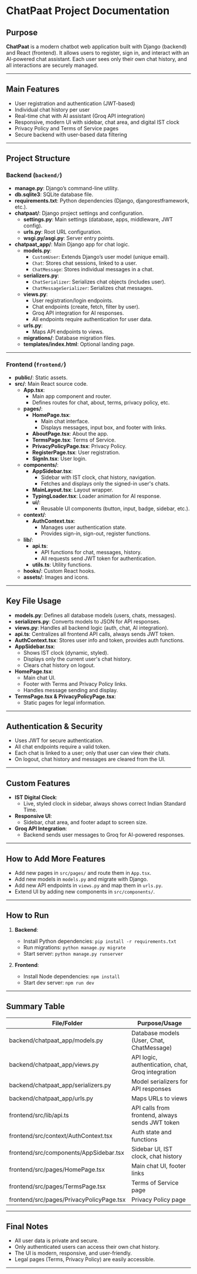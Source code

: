 # ChatPaat Project Documentation

## Purpose

**ChatPaat** is a modern chatbot web application built with Django (backend) and React (frontend).
It allows users to register, sign in, and interact with an AI-powered chat assistant.
Each user sees only their own chat history, and all interactions are securely managed.

---

## Main Features

- User registration and authentication (JWT-based)
- Individual chat history per user
- Real-time chat with AI assistant (Groq API integration)
- Responsive, modern UI with sidebar, chat area, and digital IST clock
- Privacy Policy and Terms of Service pages
- Secure backend with user-based data filtering

---

## Project Structure

### Backend (`backend/`)

- **manage.py**: Django’s command-line utility.
- **db.sqlite3**: SQLite database file.
- **requirements.txt**: Python dependencies (Django, djangorestframework, etc.).
- **chatpaat/**: Django project settings and configuration.
	- **settings.py**: Main settings (database, apps, middleware, JWT config).
	- **urls.py**: Root URL configuration.
	- **wsgi.py/asgi.py**: Server entry points.
- **chatpaat_app/**: Main Django app for chat logic.
	- **models.py**:  
		- `CustomUser`: Extends Django’s user model (unique email).
		- `Chat`: Stores chat sessions, linked to a user.
		- `ChatMessage`: Stores individual messages in a chat.
	- **serializers.py**:  
		- `ChatSerializer`: Serializes chat objects (includes user).
		- `ChatMessageSerializer`: Serializes chat messages.
	- **views.py**:  
		- User registration/login endpoints.
		- Chat endpoints (create, fetch, filter by user).
		- Groq API integration for AI responses.
		- All endpoints require authentication for user data.
	- **urls.py**:  
		- Maps API endpoints to views.
	- **migrations/**: Database migration files.
	- **templates/index.html**: Optional landing page.

---

### Frontend (`frontend/`)

- **public/**: Static assets.
- **src/**: Main React source code.
	- **App.tsx**:  
		- Main app component and router.
		- Defines routes for chat, about, terms, privacy policy, etc.
	- **pages/**:
		- **HomePage.tsx**:  
			- Main chat interface.
			- Displays messages, input box, and footer with links.
		- **AboutPage.tsx**: About the app.
		- **TermsPage.tsx**: Terms of Service.
		- **PrivacyPolicyPage.tsx**: Privacy Policy.
		- **RegisterPage.tsx**: User registration.
		- **SignIn.tsx**: User login.
	- **components/**:
		- **AppSidebar.tsx**:  
			- Sidebar with IST clock, chat history, navigation.
			- Fetches and displays only the signed-in user's chats.
		- **MainLayout.tsx**: Layout wrapper.
		- **TypingLoader.tsx**: Loader animation for AI response.
		- **ui/**:  
			- Reusable UI components (button, input, badge, sidebar, etc.).
	- **context/**:
		- **AuthContext.tsx**:  
			- Manages user authentication state.
			- Provides sign-in, sign-out, register functions.
	- **lib/**:
		- **api.ts**:  
			- API functions for chat, messages, history.
			- All requests send JWT token for authentication.
		- **utils.ts**: Utility functions.
	- **hooks/**: Custom React hooks.
	- **assets/**: Images and icons.

---

## Key File Usage

- **models.py**: Defines all database models (users, chats, messages).
- **serializers.py**: Converts models to JSON for API responses.
- **views.py**: Handles all backend logic (auth, chat, AI integration).
- **api.ts**: Centralizes all frontend API calls, always sends JWT token.
- **AuthContext.tsx**: Stores user info and token, provides auth functions.
- **AppSidebar.tsx**:  
	- Shows IST clock (dynamic, styled).
	- Displays only the current user's chat history.
	- Clears chat history on logout.
- **HomePage.tsx**:  
	- Main chat UI.
	- Footer with Terms and Privacy Policy links.
	- Handles message sending and display.
- **TermsPage.tsx & PrivacyPolicyPage.tsx**:  
	- Static pages for legal information.

---

## Authentication & Security

- Uses JWT for secure authentication.
- All chat endpoints require a valid token.
- Each chat is linked to a user; only that user can view their chats.
- On logout, chat history and messages are cleared from the UI.

---

## Custom Features

- **IST Digital Clock**:  
	- Live, styled clock in sidebar, always shows correct Indian Standard Time.
- **Responsive UI**:  
	- Sidebar, chat area, and footer adapt to screen size.
- **Groq API Integration**:  
	- Backend sends user messages to Groq for AI-powered responses.

---

## How to Add More Features

- Add new pages in `src/pages/` and route them in `App.tsx`.
- Add new models in `models.py` and migrate with Django.
- Add new API endpoints in `views.py` and map them in `urls.py`.
- Extend UI by adding new components in `src/components/`.

---

## How to Run

1. **Backend**:
	 - Install Python dependencies: `pip install -r requirements.txt`
	 - Run migrations: `python manage.py migrate`
	 - Start server: `python manage.py runserver`

2. **Frontend**:
	 - Install Node dependencies: `npm install`
	 - Start dev server: `npm run dev`

---

## Summary Table

| File/Folder                | Purpose/Usage                                      |
|----------------------------|----------------------------------------------------|
| backend/chatpaat_app/models.py      | Database models (User, Chat, ChatMessage)         |
| backend/chatpaat_app/views.py       | API logic, authentication, chat, Groq integration |
| backend/chatpaat_app/serializers.py | Model serializers for API responses               |
| backend/chatpaat_app/urls.py        | Maps URLs to views                                |
| frontend/src/lib/api.ts             | API calls from frontend, always sends JWT token   |
| frontend/src/context/AuthContext.tsx| Auth state and functions                          |
| frontend/src/components/AppSidebar.tsx| Sidebar UI, IST clock, chat history              |
| frontend/src/pages/HomePage.tsx     | Main chat UI, footer links                        |
| frontend/src/pages/TermsPage.tsx    | Terms of Service page                             |
| frontend/src/pages/PrivacyPolicyPage.tsx| Privacy Policy page                          |

---

## Final Notes

- All user data is private and secure.
- Only authenticated users can access their own chat history.
- The UI is modern, responsive, and user-friendly.
- Legal pages (Terms, Privacy Policy) are easily accessible.

---

